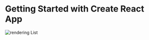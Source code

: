
# Getting Started with Create React App

![rendering List](https://user-images.githubusercontent.com/56559378/155886187-12200cfc-9ae9-4766-9652-295f8223bfee.png)

